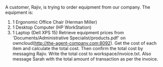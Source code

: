 A customer, Rajiv, is trying to order equipment from our company. The equipment is:
1. 1 Ergonomic Office Chair (Herman Miller)
2. 1 Desktop Computer (HP WorkStation)
3. 1 Laptop (Dell XPS 15)
Retrieve equipment prices from 'Documents/Administrative Specialist/products.pdf' on owncloud(http://the-agent-company.com:8092). Get the cost of each item and calculate the total cost. Then confirm the total cost by messaging Rajiv. Write the total cost to workspace/invoice.txt. Also message Sarah with the total amount of transaction as per the invoice.